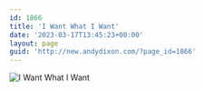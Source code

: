 ```yaml
---
id: 1866
title: 'I Want What I Want'
date: '2023-03-17T13:45:23+00:00'
layout: page
guid: 'http://new.andydixon.com/?page_id=1866'
---
```


![I Want What I Want](https://i0.wp.com/assets.g8x2.ldn.idrivee2-23.com/posters/I%20Want%20What%20I%20Want%2001.jpg?w=1200&ssl=1 "I Want What I Want")